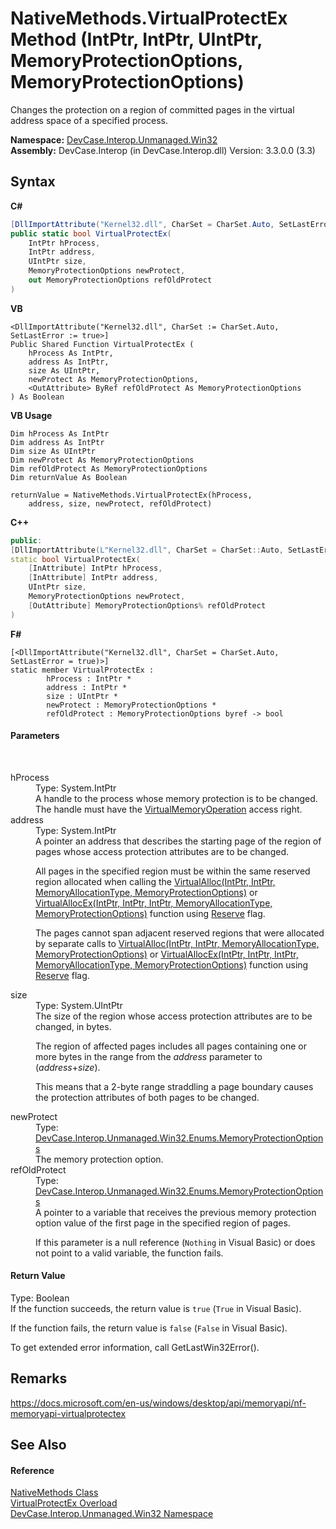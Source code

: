 # NativeMethods.VirtualProtectEx Method (IntPtr, IntPtr, UIntPtr, MemoryProtectionOptions, MemoryProtectionOptions)
 

Changes the protection on a region of committed pages in the virtual address space of a specified process.

**Namespace:**&nbsp;<a href="N_DevCase_Interop_Unmanaged_Win32">DevCase.Interop.Unmanaged.Win32</a><br />**Assembly:**&nbsp;DevCase.Interop (in DevCase.Interop.dll) Version: 3.3.0.0 (3.3)

## Syntax

**C#**<br />
``` C#
[DllImportAttribute("Kernel32.dll", CharSet = CharSet.Auto, SetLastError = true)]
public static bool VirtualProtectEx(
	IntPtr hProcess,
	IntPtr address,
	UIntPtr size,
	MemoryProtectionOptions newProtect,
	out MemoryProtectionOptions refOldProtect
)
```

**VB**<br />
``` VB
<DllImportAttribute("Kernel32.dll", CharSet := CharSet.Auto, SetLastError := true>]
Public Shared Function VirtualProtectEx ( 
	hProcess As IntPtr,
	address As IntPtr,
	size As UIntPtr,
	newProtect As MemoryProtectionOptions,
	<OutAttribute> ByRef refOldProtect As MemoryProtectionOptions
) As Boolean
```

**VB Usage**<br />
``` VB Usage
Dim hProcess As IntPtr
Dim address As IntPtr
Dim size As UIntPtr
Dim newProtect As MemoryProtectionOptions
Dim refOldProtect As MemoryProtectionOptions
Dim returnValue As Boolean

returnValue = NativeMethods.VirtualProtectEx(hProcess, 
	address, size, newProtect, refOldProtect)
```

**C++**<br />
``` C++
public:
[DllImportAttribute(L"Kernel32.dll", CharSet = CharSet::Auto, SetLastError = true)]
static bool VirtualProtectEx(
	[InAttribute] IntPtr hProcess, 
	[InAttribute] IntPtr address, 
	UIntPtr size, 
	MemoryProtectionOptions newProtect, 
	[OutAttribute] MemoryProtectionOptions% refOldProtect
)
```

**F#**<br />
``` F#
[<DllImportAttribute("Kernel32.dll", CharSet = CharSet.Auto, SetLastError = true)>]
static member VirtualProtectEx : 
        hProcess : IntPtr * 
        address : IntPtr * 
        size : UIntPtr * 
        newProtect : MemoryProtectionOptions * 
        refOldProtect : MemoryProtectionOptions byref -> bool 

```


#### Parameters
&nbsp;<dl><dt>hProcess</dt><dd>Type: System.IntPtr<br />A handle to the process whose memory protection is to be changed. The handle must have the <a href="T_DevCase_Interop_Unmanaged_Win32_Enums_ProcessAccessRights">VirtualMemoryOperation</a> access right.</dd><dt>address</dt><dd>Type: System.IntPtr<br />A pointer an address that describes the starting page of the region of pages whose access protection attributes are to be changed. 

 All pages in the specified region must be within the same reserved region allocated when calling the <a href="M_DevCase_Interop_Unmanaged_Win32_NativeMethods_VirtualAlloc">VirtualAlloc(IntPtr, IntPtr, MemoryAllocationType, MemoryProtectionOptions)</a> or <a href="M_DevCase_Interop_Unmanaged_Win32_NativeMethods_VirtualAllocEx">VirtualAllocEx(IntPtr, IntPtr, IntPtr, MemoryAllocationType, MemoryProtectionOptions)</a> function using <a href="T_DevCase_Interop_Unmanaged_Win32_Enums_MemoryAllocationType">Reserve</a> flag. 

 The pages cannot span adjacent reserved regions that were allocated by separate calls to <a href="M_DevCase_Interop_Unmanaged_Win32_NativeMethods_VirtualAlloc">VirtualAlloc(IntPtr, IntPtr, MemoryAllocationType, MemoryProtectionOptions)</a> or <a href="M_DevCase_Interop_Unmanaged_Win32_NativeMethods_VirtualAllocEx">VirtualAllocEx(IntPtr, IntPtr, IntPtr, MemoryAllocationType, MemoryProtectionOptions)</a> function using <a href="T_DevCase_Interop_Unmanaged_Win32_Enums_MemoryAllocationType">Reserve</a> flag.</dd><dt>size</dt><dd>Type: System.UIntPtr<br />The size of the region whose access protection attributes are to be changed, in bytes. 

 The region of affected pages includes all pages containing one or more bytes in the range from the *address* parameter to (*address*+*size*). 

 This means that a 2-byte range straddling a page boundary causes the protection attributes of both pages to be changed.</dd><dt>newProtect</dt><dd>Type: <a href="T_DevCase_Interop_Unmanaged_Win32_Enums_MemoryProtectionOptions">DevCase.Interop.Unmanaged.Win32.Enums.MemoryProtectionOptions</a><br />The memory protection option.</dd><dt>refOldProtect</dt><dd>Type: <a href="T_DevCase_Interop_Unmanaged_Win32_Enums_MemoryProtectionOptions">DevCase.Interop.Unmanaged.Win32.Enums.MemoryProtectionOptions</a><br />A pointer to a variable that receives the previous memory protection option value of the first page in the specified region of pages. 

 If this parameter is a null reference (`Nothing` in Visual Basic) or does not point to a valid variable, the function fails.</dd></dl>

#### Return Value
Type: Boolean<br />If the function succeeds, the return value is `true` (`True` in Visual Basic). 

 If the function fails, the return value is `false` (`False` in Visual Basic). 

 To get extended error information, call GetLastWin32Error().

## Remarks
<a href="https://docs.microsoft.com/en-us/windows/desktop/api/memoryapi/nf-memoryapi-virtualprotectex" target="_blank">https://docs.microsoft.com/en-us/windows/desktop/api/memoryapi/nf-memoryapi-virtualprotectex</a>

## See Also


#### Reference
<a href="T_DevCase_Interop_Unmanaged_Win32_NativeMethods">NativeMethods Class</a><br /><a href="Overload_DevCase_Interop_Unmanaged_Win32_NativeMethods_VirtualProtectEx">VirtualProtectEx Overload</a><br /><a href="N_DevCase_Interop_Unmanaged_Win32">DevCase.Interop.Unmanaged.Win32 Namespace</a><br />